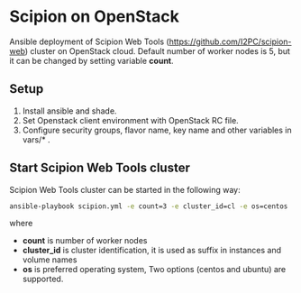 # Scipion on OpenStack

Ansible deployment of Scipion Web Tools (https://github.com/I2PC/scipion-web) cluster on OpenStack cloud.
Default number of worker nodes is 5, but it can be changed by setting variable **count**.

## Setup
1. Install ansible and shade.
2. Set Openstack client environment with OpenStack RC file.
3. Configure security groups, flavor name, key name and other variables in vars/* .

## Start Scipion Web Tools cluster

Scipion Web Tools cluster can be started in the following way:

```bash
ansible-playbook scipion.yml -e count=3 -e cluster_id=cl -e os=centos
```
where

* **count** is number of worker nodes
* **cluster_id** is cluster identification, it is used as suffix in instances and volume names
* **os** is preferred operating system, Two options (centos and ubuntu) are supported.
